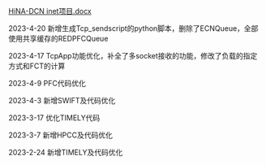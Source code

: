 
[HiNA-DCN inet项目.docx](https://github.com/kalsasdf/HiNA-DCN_INET/files/11301148/HiNA-DCN.inet.docx)

2023-4-20 新增生成Tcp_sendscript的python脚本，删除了ECNQueue，全部使用共享缓存的REDPFCQueue

2023-4-17 TcpApp功能优化，补全了多socket接收的功能，修改了负载的指定方式和FCT的计算

2023-4-9 PFC代码优化

2023-4-3 新增SWIFT及代码优化

2023-3-17 优化TIMELY代码

2023-3-7 新增HPCC及代码优化

2023-2-24 新增TIMELY及代码优化
